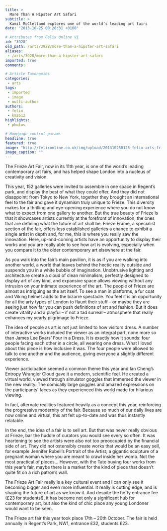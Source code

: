 ```yaml
---
title: >
  More Than A Hipster Art Safari
subtitle: >
  Kamil McClelland explores one of the world’s leading art fairs
date: "2013-10-25 00:26:31 +0100"

# Attributes from Felix Online V1
id: "3928"
old_path: /arts/3928/more-than-a-hipster-art-safari
aliases:
 - /arts/3928/more-than-a-hipster-art-safari
imported: true
comments:

# Article Taxonomies
categories:
 - arts
tags:
 - imported
 - image
 - multi-author
authors:
 - felix
 - km2612
highlights:
 - photos

# Homepage control params
headline: true
featured: true
image: "http://felixonline.co.uk/img/upload/201310250125-felix-arts-frieze-web.jpg"
image_caption: ""
---
```


The Frieze Art Fair, now in its 11th year, is one of the world’s leading contemporary art fairs, and has helped shape London into a nucleus of creativity and vision.

This year, 152 galleries were invited to assemble in one space in Regent’s park, and display the best of what they could offer. And they did not disappoint; from Tokyo to New York, together they brought an international feel to the fair and gave it dynamism truly unique to Frieze. This diversity makes for a thrilling and eye-opening experience where you do not know what to expect from one gallery to another.
 But the true beauty of Frieze is that it showcases artists currently at the forefront of innovation, the ones that are defining what the future of art shall be. Frieze Frame, a specialist section of the fair, offers less established galleries a chance to exhibit a single artist in depth and, for me, this is where you really saw the innovation. Here, up-and-coming artists have an opportunity to display their works and you are really able to see how art is evolving, especially when you compare it to the older contemporary art elsewhere at the fair.

As you walk into the fair’s main pavilion, it is as if you are walking into another world, a world that leaves behind the hectic reality outside and suspends you in a white bubble of imagination. Unobtrusive lighting and architecture create a cloud of clean minimalism, perfectly designed to display art of any kind, and expansive space allows viewing without any intrusion on your intimate experience of the art.
 The people of Frieze are almost as intriguing as the art itself. To see a man in platforms, a fur coat and Viking helmet adds to the bizarre spectacle. You feel it is an opportunity for all the arty types of London to flaunt their stuff – or maybe they are seeing just how far you can push definitions of art and fashion. But it does create vitality and a playful – if not a tad surreal – atmosphere that really enhances my yearly pilgrimage to Frieze.

The idea of people as art is not just limited to how visitors dress. A number of interactive works included the viewer as an integral part, none more so than James Lee Byars’ Four in a Dress. It is exactly how it sounds: four people facing each other in a circle, all wearing one dress. What I loved about this piece is how inclusive it was. The four people were allowed to talk to one another and the audience, giving everyone a slightly different experience.

Viewer participation seemed a common theme this year and Ian Cheng’s Entropy Wrangler Cloud gave it a modern, scientific feel. He created a virtual world, viewed through simulator goggles that immersed the viewer in the new reality. The comically large goggles and amazed expressions on the participants’ faces as they experienced this world made for hilarious viewing.

In fact, alternate realities featured heavily as a concept this year, reinforcing the progressive modernity of the fair. Because so much of our daily lives are now online and virtual, this art felt up-to-date and was thus instantly relatable.

In the end, the idea of a fair is to sell art. But that was never really obvious at Frieze, bar the huddle of curators you would see every so often. It was heartening to see the artists were also not too preoccupied by the financial side of art. They did not ostensibly create works that would be an easy sell, for example Jennifer Rubell’s Portrait of the Artist; a gigantic sculpture of a pregnant woman where you are meant to crawl inside her womb. Not the most practical of pieces… However, with the Tate buying four works from this year’s fair, maybe there is a market for the kind of piece that doesn’t quite fit on a rich patron’s wall.

The Frieze Art Fair really is a key cultural event and I can only see it becoming bigger and even more influential. It really is cutting edge, and is shaping the future of art as we know it. And despite the hefty entrance fee (£23 for students!), it has become not only a significant hub for contemporary art, but also the kind of chic place any young Londoner would want to be seen.

The Frieze art fair this year took place 17th – 20th October. The fair is held annually in Regent’s Park, NW1, entrance £32, students £23.
